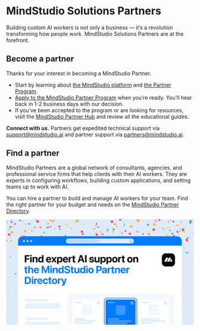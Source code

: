 # MindStudio Solutions Partners

Building custom AI workers is not only a business — it’s a revolution transforming how people work. MindStudio Solutions Partners are at the forefront.

## Become a partner

Thanks for your interest in becoming a MindStudio Partner.

* Start by learning about [the MindStudio platform](../get-started/quickstart-guide.md) and [the Partner Program](http://mindstudio.ai/partners).
* [Apply to the MindStudio Partner Program](http://mindstudio.ai/partners/apply) when you’re ready. You’ll hear back in 1-2 business days with our decision.
* If you’ve been accepted to the program or are looking for resources, visit the [MindStudio Partner Hub](https://www.notion.so/MindStudio-Partner-Hub-119b0c63a7ff80169038cfc43b3e0e16?pvs=21) and review all the educational guides.

**Connect with us.** Partners get expedited technical support via [support@mindstudio.ai](mailto:support@mindstudio.ai) and partner support via [partners@mindstudio.ai](mailto:partners@mindstudio.ai).

## Find a partner

MindStudio Partners are a global network of consultants, agencies, and professional service firms that help clients with their AI workers. They are experts in configuring workflows, building custom applications, and setting teams up to work with AI.

You can hire a partner to build and manage AI workers for your team. Find the right partner for your budget and needs on the [MindStudio Partner Directory](https://www.notion.so/MindStudio-Solutions-Partners-152b0c63a7ff802fa73efea50ab9dabe?pvs=21).

![1600x900-horizontal-X (2).png](<../.gitbook/assets/1600x900-horizontal-X (2).png>)
